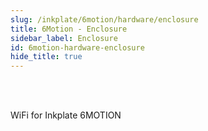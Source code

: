 ```yaml
---
slug: /inkplate/6motion/hardware/enclosure
title: 6Motion - Enclosure
sidebar_label: Enclosure
id: 6motion-hardware-enclosure
hide_title: true
---
```


<SectionTitle title="WiFi" backgroundImage="/img/arduino_bg.jpg" />

<br></br>

WiFi for Inkplate 6MOTION